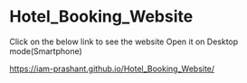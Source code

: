# Hotel_Booking_Website

Click on the below link to see the website
Open it on Desktop mode(Smartphone)

https://iam-prashant.github.io/Hotel_Booking_Website/
